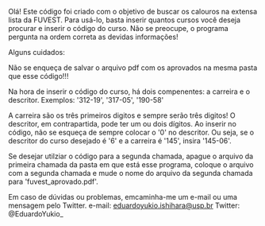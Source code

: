 Olá!
Este código foi criado com o objetivo de buscar os calouros na extensa lista da FUVEST.
Para usá-lo, basta inserir quantos cursos você deseja procurar e inserir o código do curso.
Não se preocupe, o programa pergunta na ordem correta as devidas informações!


Alguns cuidados:

Não se enqueça de salvar o arquivo pdf com os aprovados na mesma pasta que esse código!!!

Na hora de inserir o código do curso, há dois compenentes: a carreira e o descritor.
Exemplos: '312-19', '317-05', '190-58'

A carreira são os três primeiros digitos e sempre serão três digitos!
O descritor, em contrapartida, pode ter um ou dois dígitos. Ao inserir no código, não
se esqueça de sempre colocar o '0' no descritor. Ou seja, se o descritor do curso desejado
é '6' e a carreira é '145', insira '145-06'.


Se desejar utilziar o código para a segunda chamada, apague o arquivo da primeira chamada
da pasta em que está esse programa, coloque o arquivo com a segunda chamada e mude o nome
do arquivo da segunda chamada para 'fuvest_aprovado.pdf'.



Em caso de dúvidas ou problemas, emcaminha-me um e-mail ou uma mensagem pelo Twitter.
e-mail: eduardoyukio.ishihara@usp.br
Twitter: @EduardoYukio_
